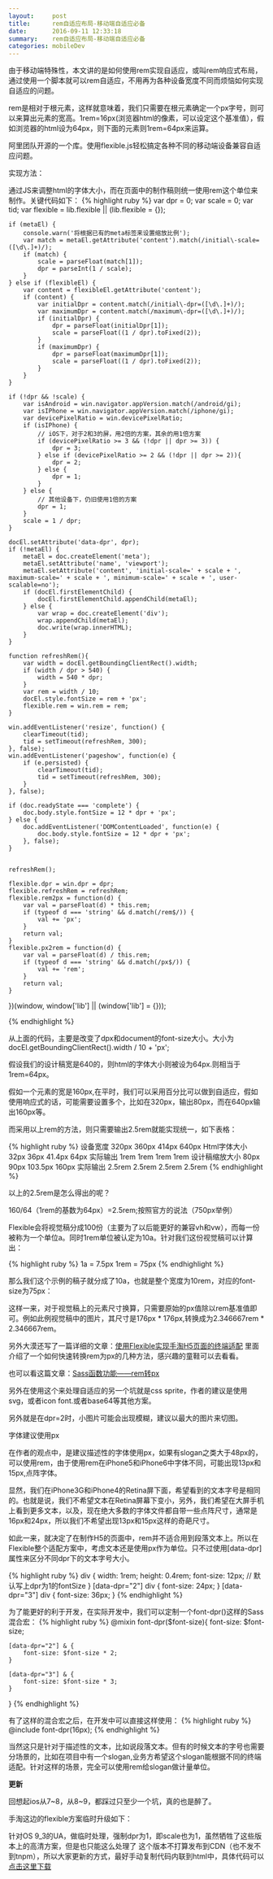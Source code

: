 ```yaml
---
layout:     post
title:      rem自适应布局-移动端自适应必备
date:       2016-09-11 12:33:18
summary:    rem自适应布局-移动端自适应必备
categories: mobileDev 
---
```


由于移动端特殊性，本文讲的是如何使用rem实现自适应，或叫rem响应式布局，通过使用一个脚本就可以rem自适应，不用再为各种设备宽度不同而烦恼如何实现自适应的问题。

rem是相对于根元素<html>，这样就意味着，我们只需要在根元素确定一个px字号，则可以来算出元素的宽高。1rem=16px(浏览器html的像素，可以设定这个基准值），假如浏览器的html设为64px，则下面的元素则1rem=64px来运算。

阿里团队开源的一个库。使用flexible.js轻松搞定各种不同的移动端设备兼容自适应问题。

实现方法：

通过JS来调整html的字体大小，而在页面中的制作稿则统一使用rem这个单位来制作。关键代码如下：
{% highlight ruby %}
 var dpr = 0;
    var scale = 0;
    var tid;
    var flexible = lib.flexible || (lib.flexible = {});
    
    if (metaEl) {
        console.warn('将根据已有的meta标签来设置缩放比例');
        var match = metaEl.getAttribute('content').match(/initial\-scale=([\d\.]+)/);
        if (match) {
            scale = parseFloat(match[1]);
            dpr = parseInt(1 / scale);
        }
    } else if (flexibleEl) {
        var content = flexibleEl.getAttribute('content');
        if (content) {
            var initialDpr = content.match(/initial\-dpr=([\d\.]+)/);
            var maximumDpr = content.match(/maximum\-dpr=([\d\.]+)/);
            if (initialDpr) {
                dpr = parseFloat(initialDpr[1]);
                scale = parseFloat((1 / dpr).toFixed(2));    
            }
            if (maximumDpr) {
                dpr = parseFloat(maximumDpr[1]);
                scale = parseFloat((1 / dpr).toFixed(2));    
            }
        }
    }

    if (!dpr && !scale) {
        var isAndroid = win.navigator.appVersion.match(/android/gi);
        var isIPhone = win.navigator.appVersion.match(/iphone/gi);
        var devicePixelRatio = win.devicePixelRatio;
        if (isIPhone) {
            // iOS下，对于2和3的屏，用2倍的方案，其余的用1倍方案
            if (devicePixelRatio >= 3 && (!dpr || dpr >= 3)) {                
                dpr = 3;
            } else if (devicePixelRatio >= 2 && (!dpr || dpr >= 2)){
                dpr = 2;
            } else {
                dpr = 1;
            }
        } else {
            // 其他设备下，仍旧使用1倍的方案
            dpr = 1;
        }
        scale = 1 / dpr;
    }

    docEl.setAttribute('data-dpr', dpr);
    if (!metaEl) {
        metaEl = doc.createElement('meta');
        metaEl.setAttribute('name', 'viewport');
        metaEl.setAttribute('content', 'initial-scale=' + scale + ', maximum-scale=' + scale + ', minimum-scale=' + scale + ', user-scalable=no');
        if (docEl.firstElementChild) {
            docEl.firstElementChild.appendChild(metaEl);
        } else {
            var wrap = doc.createElement('div');
            wrap.appendChild(metaEl);
            doc.write(wrap.innerHTML);
        }
    }

    function refreshRem(){
        var width = docEl.getBoundingClientRect().width;
        if (width / dpr > 540) {
            width = 540 * dpr;
        }
        var rem = width / 10;
        docEl.style.fontSize = rem + 'px';
        flexible.rem = win.rem = rem;
    }

    win.addEventListener('resize', function() {
        clearTimeout(tid);
        tid = setTimeout(refreshRem, 300);
    }, false);
    win.addEventListener('pageshow', function(e) {
        if (e.persisted) {
            clearTimeout(tid);
            tid = setTimeout(refreshRem, 300);
        }
    }, false);

    if (doc.readyState === 'complete') {
        doc.body.style.fontSize = 12 * dpr + 'px';
    } else {
        doc.addEventListener('DOMContentLoaded', function(e) {
            doc.body.style.fontSize = 12 * dpr + 'px';
        }, false);
    }
    

    refreshRem();

    flexible.dpr = win.dpr = dpr;
    flexible.refreshRem = refreshRem;
    flexible.rem2px = function(d) {
        var val = parseFloat(d) * this.rem;
        if (typeof d === 'string' && d.match(/rem$/)) {
            val += 'px';
        }
        return val;
    }
    flexible.px2rem = function(d) {
        var val = parseFloat(d) / this.rem;
        if (typeof d === 'string' && d.match(/px$/)) {
            val += 'rem';
        }
        return val;
    }

})(window, window['lib'] || (window['lib'] = {}));

{% endhighlight %}


从上面的代码，主要是改变了dpx和document的font-size大小。大小为docEl.getBoundingClientRect().width / 10 + 'px';

假设我们的设计稿宽是640的，则html的字体大小则被设为64px.则相当于1rem=64px。

假如一个元素的宽是160px,在平时，我们可以采用百分比可以做到自适应，假如使用响应式的话，可能需要设置多个，比如在320px，输出80px，而在640px输出160px等。

而采用以上rem的方法，则只需要输出2.5rem就能实现统一，如下表格：

{% highlight ruby %}
设备宽度	     320px	360px	   414px	 640px
Html字体大小	 32px	  36px	   41.4px	 64px
实际输出	     1rem	  1rem	   1rem	   1rem
设计稿缩放大小	 80px	  90px	  103.5px	 160px
实际输出	     2.5rem	2.5rem	 2.5rem	 2.5rem
{% endhighlight %}


以上的2.5rem是怎么得出的呢？

160/64（1rem的基数为64px）=2.5rem;按照官方的说法（750px举例）

Flexible会将视觉稿分成100份（主要为了以后能更好的兼容vh和vw），而每一份被称为一个单位a。同时1rem单位被认定为10a。针对我们这份视觉稿可以计算出：

{% highlight ruby %}
1a   = 7.5px
1rem = 75px 
{% endhighlight %}


那么我们这个示例的稿子就分成了10a，也就是整个宽度为10rem，<html>对应的font-size为75px：

这样一来，对于视觉稿上的元素尺寸换算，只需要原始的px值除以rem基准值即可。例如此例视觉稿中的图片，其尺寸是176px * 176px,转换成为2.346667rem * 2.346667rem。

另外大漠还写了一篇详细的文章：[使用Flexible实现手淘H5页面的终端适配](https://github.com/amfe/article/issues/17?utm_source=caibaojian.com) 里面介绍了一个如何快速转换rem为px的几种方法，感兴趣的童鞋可以去看看。

也可以看这篇文章：[Sass函数功能——rem转px](http://www.w3cplus.com/preprocessor/rem-px-browser-function-sass.html?utm_source=caibaojian.com)

另外在使用这个来处理自适应的另一个坑就是css sprite，作者的建议是使用svg，或者icon font.或者base64等其他方案。

另外就是在dpr=2时，小图片可能会出现模糊，建议以最大的图片来切图。


字体建议使用px

在作者的观点中，是建议描述性的字体使用px，如果有slogan之类大于48px的，可以使用rem，由于使用rem在iPhone5和iPhone6中字体不同，可能出现13px和15px,点阵字体。

显然，我们在iPhone3G和iPhone4的Retina屏下面，希望看到的文本字号是相同的。也就是说，我们不希望文本在Retina屏幕下变小，另外，我们希望在大屏手机上看到更多文本，以及，现在绝大多数的字体文件都自带一些点阵尺寸，通常是16px和24px，所以我们不希望出现13px和15px这样的奇葩尺寸。

如此一来，就决定了在制作H5的页面中，rem并不适合用到段落文本上。所以在Flexible整个适配方案中，考虑文本还是使用px作为单位。只不过使用[data-dpr]属性来区分不同dpr下的文本字号大小。

{% highlight ruby %}
div {
    width: 1rem; 
    height: 0.4rem;
    font-size: 12px; // 默认写上dpr为1的fontSize
}
[data-dpr="2"] div {
    font-size: 24px;
}
[data-dpr="3"] div {
    font-size: 36px;
}
{% endhighlight %}

为了能更好的利于开发，在实际开发中，我们可以定制一个font-dpr()这样的Sass混合宏：
{% highlight ruby %}
@mixin font-dpr($font-size){
    font-size: $font-size;

    [data-dpr="2"] & {
        font-size: $font-size * 2;
    }

    [data-dpr="3"] & {
        font-size: $font-size * 3;
    }
}
{% endhighlight %}

有了这样的混合宏之后，在开发中可以直接这样使用：
{% highlight ruby %}
@include font-dpr(16px);
{% endhighlight %}

当然这只是针对于描述性的文本，比如说段落文本。但有的时候文本的字号也需要分场景的，比如在项目中有一个slogan,业务方希望这个slogan能根据不同的终端适配。针对这样的场景，完全可以使用rem给slogan做计量单位。

************更新************

回想起ios从7~8，从8~9，都踩过只至少一个坑，真的也是醉了。

手淘这边的flexible方案临时升级如下：

针对OS 9_3的UA，做临时处理，强制dpr为1，即scale也为1，虽然牺牲了这些版本上的高清方案，但是也只能这么处理了
这个版本不打算发布到CDN（也不发不到tnpm），所以大家更新的方式，最好手动复制代码内联到html中，具体代码可以[点击这里下载](http://www.w3cplus.com/sites/default/files/blogs/2016/1601/flexible.js?utm_source=caibaojian.com)




